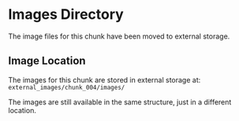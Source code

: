 # Images Directory

The image files for this chunk have been moved to external storage.

## Image Location
The images for this chunk are stored in external storage at:
`external_images/chunk_004/images/`

The images are still available in the same structure, just in a different location.
